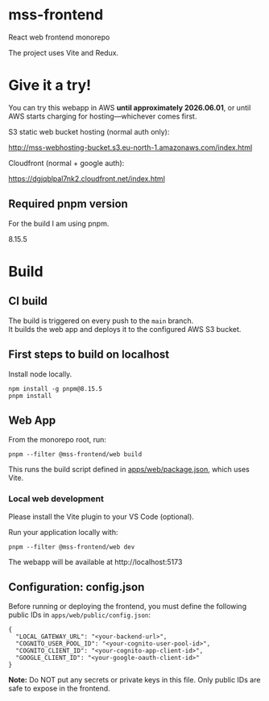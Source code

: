 # mss-frontend
React web frontend monorepo

The project uses Vite and Redux.

# Give it a try!

You can try this webapp in AWS **until approximately 2026.06.01**, or until AWS starts charging for hosting—whichever comes first.

S3 static web bucket hosting (normal auth only):

http://mss-webhosting-bucket.s3.eu-north-1.amazonaws.com/index.html


Cloudfront (normal + google auth): 

https://dgjqblpal7nk2.cloudfront.net/index.html


## Required pnpm version

For the build I am using pnpm.

8.15.5

# Build

## CI build

The build is triggered on every push to the `main` branch.  
It builds the web app and deploys it to the configured AWS S3 bucket.

## First steps to build on localhost

Install node locally.

```
npm install -g pnpm@8.15.5
pnpm install
```

## Web App

From the monorepo root, run:

```
pnpm --filter @mss-frontend/web build
```
This runs the build script defined in [apps/web/package.json](apps/web/package.json), which uses Vite.


### Local web development

Please install the Vite plugin to your VS Code (optional).

Run your application locally with:

```
pnpm --filter @mss-frontend/web dev
```

The webapp will be available at http://localhost:5173

## Configuration: config.json

Before running or deploying the frontend, you must define the following public IDs in `apps/web/public/config.json`:

```
{
  "LOCAL_GATEWAY_URL": "<your-backend-url>",
  "COGNITO_USER_POOL_ID": "<your-cognito-user-pool-id>",
  "COGNITO_CLIENT_ID": "<your-cognito-app-client-id>",
  "GOOGLE_CLIENT_ID": "<your-google-oauth-client-id>"
}
```

**Note:** Do NOT put any secrets or private keys in this file. Only public IDs are safe to expose in the frontend.
